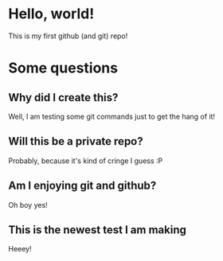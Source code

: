# Hello, world!

This is my first github (and git) repo!

# Some questions
## Why did I create this?

Well, I am testing some git commands just to get the hang of it!

## Will this be a private repo?

Probably, because it's kind of cringe I guess :P

## Am I enjoying git and github?

Oh boy yes!

## This is the newest test I am making
Heeey!
